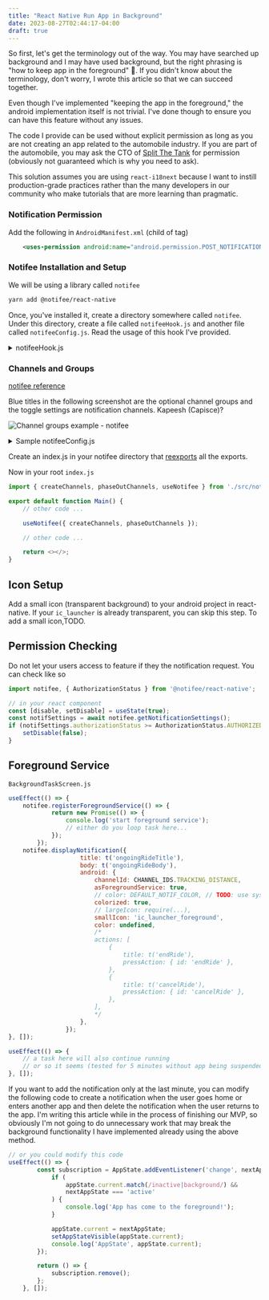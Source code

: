 ```yaml
---
title: "React Native Run App in Background"
date: 2023-08-27T02:44:17-04:00
draft: true
---
```


So first, let's get the terminology out of the way. You may have searched up background and I may have used
background, but the right phrasing is "how to keep app in the foreground" 🤯. If you didn't know about the terminology, don't worry, I wrote this article so that we can succeed together.

Even though I've implemented "keeping the app in the foreground," the android implementation itself is not trivial. I've done though to ensure you can have this feature without any issues.

The code I provide can be used without explicit permission as long as you are not creating an app related to the automobile industry. If you are part of the automobile, you may ask the CTO of [Split The Tank](splitthetank.com) for permission (obviously not guaranteed which is why you need to ask).

This solution assumes you are using `react-i18next` because I want to instill production-grade practices rather than the many developers in our community who make tutorials that are more learning than pragmatic.

### Notification Permission

Add the following in `AndroidManifest.xml` (child of <manifest> tag)

```xml
    <uses-permission android:name="android.permission.POST_NOTIFICATIONS"/>
```

### Notifee Installation and Setup

We will be using a library called `notifee`

```sh
yarn add @notifee/react-native
```

Once, you've installed it, create a directory somewhere called `notifee`. Under this directory, create a file called `notifeeHook.js` and another file called `notifeeConfig.js`. Read the usage of this hook I've provided.

<details><summary>notifeeHook.js</summary>

```js
import notifee, { AndroidImportance, AuthorizationStatus } from '@notifee/react-native';
import { useEffect } from 'react';
import { useTranslation } from 'react-i18next';
import { Platform } from 'react-native';

/**
 * A react[-native] hook for notifee which registers (Android 8+ or SDK 26+ rqeuired) notification channels in order to show notifications.
 * Channels are updated on user language change so that the app notification settings use the language they prefer (if your app supports it).
 * Relevant documentation: https://notifee.app/react-native/docs/android/channels.
 * How to use?
 * @createChannels: use `createChannel[Group]` to create and update channels or channel groups based on users language
 * @phaseOutChannels: use `deleteChannel[Group]` to delete phased out channels OR if you need to update a setting that is "cannot be overridden"
 *  never delete code from this function uneless you added a channel/group back (with the same setting values)
 *  https://notifee.app/react-native/reference/androidchannel
 */
export function useNotifee({ createChannels, phaseOutChannels }) {
    const { t, i18n } = useTranslation();

    useEffect(() => {
        (async () => {
            const settings = await notifee.requestPermission();
            if (settings.authorizationStatus >= AuthorizationStatus.AUTHORIZED) {
                // console.log('Permission settings:', settings);
            } else {
                // console.log('User declined permissions');
            }
        })();
    }, []);

    // ios does not use notification channels and groups
    if (Platform.OS === 'android') {
        useEffect(() => {
            (async () => {
                await phaseOutChannels({ t });
                await createChannels({ t });
                console.log('created channels');
            })();
        }, [i18n.resolvedLanguage]);
    }
}
```

</details>

### Channels and Groups

[notifee reference]((https://notifee.app/react-native/docs/android/channels#notifee))

Blue titles in the following screenshot are the optional channel groups and the
toggle settings are notification channels. Kapeesh (Capisce)?

![Channel groups example - notifee](https://developer.android.com/images/ui/notifications/channel-groups_2x.png)

<details><summary>Sample notifeeConfig.js</summary>

```js
import notifee from '@notifee/react-native';

export const DEFAULT_LIGHT_COLOR = '#43a6dd';

export const CHANNEL_IDS = {
    TRACKING_DISTANCE: 'trackingDistance',
    PAYMENT_SETTLEMENT: 'paymentSettlement',
    PAYMENT_REMIDNER: 'paymentReminder',
    PAYMENT_RECEIVED: 'paymentReceived',
    PAYOUT_REMINDER: 'payoutReminder'
}

export const CHANNEL_GROUPS = {
    RIDE: 'ride',
    PAYMENTS: 'payments'
};

export async function createChannels({ t }) {
    await notifee.createChannelGroup({
        id: CHANNEL_GROUPS.RIDE,
        name: t('Ride'),
    });

    await notifee.createChannelGroup({
        id: CHANNEL_GROUPS.PAYMENTS,
        name: t('Payments'),
    });

    // "tracking distance to log ride costs"
    await notifee.createChannel({
        groupId: CHANNEL_GROUPS.RIDE,
        id: CHANNEL_IDS.TRACKING_DISTANCE,
        name: t('ongoingRideChannel'),
        lights: false,
        vibration: false,
        importance: AndroidImportance.LOW,
        badge: false
    });

    // "Settle balance for { NAME }"
    await notifee.createChannel({
        groupId: CHANNEL_GROUPS.PAYMENTS,
        id: CHANNEL_IDS.PAYMENT_SETTLEMENT,
        name: t('paymentSettlmentChannel'),
        lights: false,
        vibration: false,
        importance: AndroidImportance.DEFAULT,
    });

    // "Reminder to settle balance with { NAME }"
    await notifee.createChannel({
        groupId: CHANNEL_GROUPS.PAYMENTS,
        id: CHANNEL_IDS.PAYMENT_REMIDNER,
        name: t('paymentReminderChannel'),
        lights: false,
        vibration: false,
        importance: AndroidImportance.DEFAULT
    });

    // "Payment received from { NAME }"
    await notifee.createChannel({
        groupId: CHANNEL_GROUPS.PAYMENTS,
        id: CHANNEL_IDS.PAYMENT_RECEIVED,
        name: t('paymentReceviedChannel'),
        importance: AndroidImportance.DEFAULT,
        lightColor: DEFAULT_LIGHT_COLOR,
    });

    // "Payout available"
    await notifee.createChannel({
        groupId: CHANNEL_GROUPS.PAYMENTS,
        id: CHANNEL_IDS.PAYOUT_REMINDER,
        name: t('payoutReminderChannel'),
        importance: AndroidImportance.DEFAULT,
        lightColor: DEFAULT_LIGHT_COLOR,
    });
}

export async function phaseOutChannels({ t }) {
    // Examples:
    // await notifee.deleteChannel('alarm');
    // await notifee.deleteChannelGroup('personal');
    // "Channels assigned to the group will still be functional (their group will be unassigned)"
}
```

</details>

Create an index.js in your notifee directory that [reexports](https://blog.elijahlopez.ca/posts/javascript-imports-explained/#mass-importing-and-exporting) all the exports.

Now in your root `index.js`

```js
import { createChannels, phaseOutChannels, useNotifee } from './src/notifee';

export default function Main() {
    // other code ...

    useNotifee({ createChannels, phaseOutChannels });

    // other code ...

    return <></>;
}

```

## Icon Setup

Add a small icon (transparent background) to your android project in react-native. If your `ic_launcher` is already transparent, you can skip this step. To add a small icon,TODO.

## Permission Checking

Do not let your users access to feature if they the notification request. You can check like so

```js
import notifee, { AuthorizationStatus } from '@notifee/react-native';

// in your react component
const [disable, setDisable] = useState(true);
const notifSettings = await notifee.getNotificationSettings();
if (notifSettings.authorizationStatus >= AuthorizationStatus.AUTHORIZED) {
    setDisable(false);
}
```

## Foreground Service

`BackgroundTaskScreen.js`

```js
useEffect(() => {
    notifee.registerForegroundService(() => {
            return new Promise(() => {
                console.log('start foreground service');
                // either do you loop task here...
            });
        });
    notifee.displayNotification({
                    title: t('ongoingRideTitle'),
                    body: t('ongoingRideBody'),
                    android: {
                        channelId: CHANNEL_IDS.TRACKING_DISTANCE,
                        asForegroundService: true,
                        // color: DEFAULT_NOTIF_COLOR, // TODO: use system background color
                        colorized: true,
                        // largeIcon: require(...),
                        smallIcon: 'ic_launcher_foreground',
                        color: undefined,
                        /*
                        actions: [
                            {
                                title: t('endRide'),
                                pressAction: { id: 'endRide' },
                            },
                            {
                                title: t('cancelRide'),
                                pressAction: { id: 'cancelRide' },
                            },
                        ],
                        */
                    },
                });
}, []);

useEffect(() => {
    // a task here will also continue running
    // or so it seems (tested for 5 minutes without app being suspended)
}, []);
```

If you want to add the notification only at the last minute, you can modify the following code
to create a notification when the user goes home or enters another app and then delete the notification when the user returns to the app. I'm writing this article while in the process of finishing our MVP, so obviously I'm not going to do unnecessary work that may break the background functionality I have implemented already using the above method.

```js
// or you could modify this code
useEffect(() => {
        const subscription = AppState.addEventListener('change', nextAppState => {
            if (
                appState.current.match(/inactive|background/) &&
                nextAppState === 'active'
            ) {
                console.log('App has come to the foreground!');
            }

            appState.current = nextAppState;
            setAppStateVisible(appState.current);
            console.log('AppState', appState.current);
        });

        return () => {
            subscription.remove();
        };
    }, []);
```
